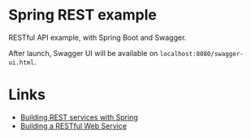 # Spring REST example

RESTful API example, with Spring Boot and Swagger.

After launch, Swagger UI will be available on `localhost:8080/swagger-ui.html`.
# Links
* [Building REST services with Spring](https://spring.io/guides/tutorials/bookmarks/)
* [Building a RESTful Web Service](https://spring.io/guides/gs/rest-service/)
